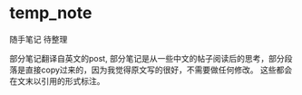 # temp_note
随手笔记 待整理

部分笔记翻译自英文的post, 部分笔记是从一些中文的帖子阅读后的思考，部分段落是直接copy过来的，因为我觉得原文写的很好，不需要做任何修改。
这些都会在文末以引用的形式标注。
